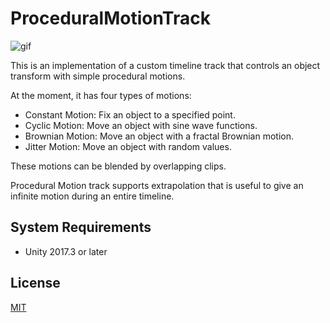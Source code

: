 ProceduralMotionTrack
=====================

![gif](https://i.imgur.com/jlE9XbR.gif)

This is an implementation of a custom timeline track that controls an object transform with simple procedural motions.

At the moment, it has four types of motions:

- Constant Motion: Fix an object to a specified point.
- Cyclic Motion: Move an object with sine wave functions.
- Brownian Motion: Move an object with a fractal Brownian motion.
- Jitter Motion: Move an object with random values.

These motions can be blended by overlapping clips.

Procedural Motion track supports extrapolation that is useful to give an infinite motion during an entire timeline.

System Requirements
-------------------

- Unity 2017.3 or later

License
-------

[MIT](LICENSE.txt)
